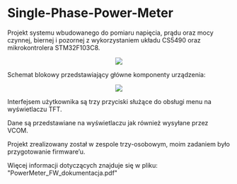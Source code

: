 # Single-Phase-Power-Meter
Projekt systemu wbudowanego do pomiaru napięcia, prądu oraz mocy czynnej, biernej i pozornej z wykorzystaniem układu CS5490 oraz mikrokontrolera STM32F103C8. 

<p align="center">
  <img src="https://github.com/Aft3r/Single-Phase-Power-Meter/assets/64914834/cd664151-690a-4270-9b9d-9db36bc2eba4" />
</p>

Schemat blokowy przedstawiający główne komponenty urządzenia:

<p align="center">
  <img src="https://github.com/Aft3r/Single-Phase-Power-Meter/assets/64914834/570f70e5-ea27-46e4-a4ce-7e2af9d32d09" />
</p>

Interfejsem użytkownika są trzy przyciski służące do obsługi menu na wyświetlaczu TFT. 

Dane są przedstawiane na wyświetlaczu jak również wysyłane przez VCOM.

Projekt zrealizowany został w zespole trzy-osobowym, moim zadaniem było
przygotowanie firmware’u.

Więcej informacji dotyczących znajduje się w pliku: "PowerMeter_FW_dokumentacja.pdf"


